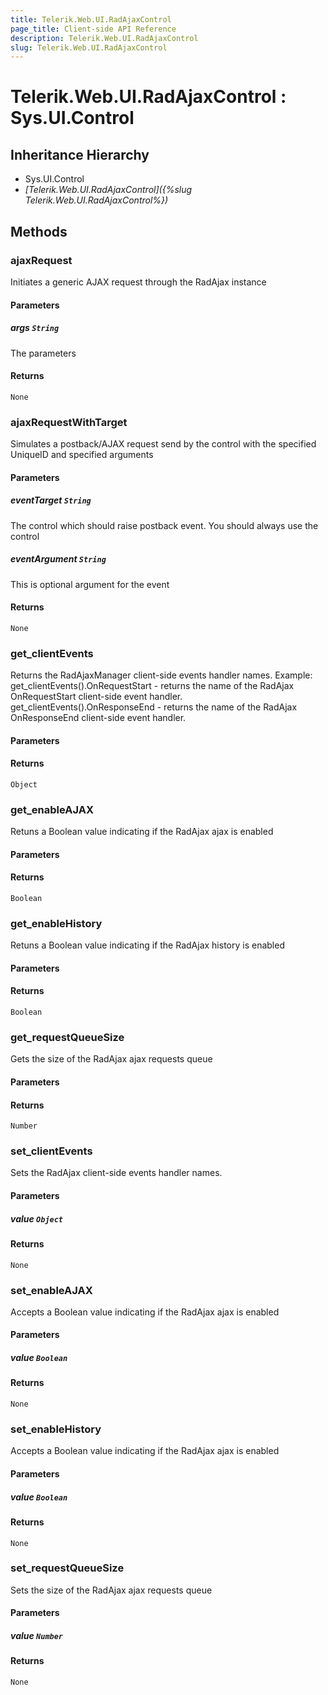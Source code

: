 ```yaml
---
title: Telerik.Web.UI.RadAjaxControl
page_title: Client-side API Reference
description: Telerik.Web.UI.RadAjaxControl
slug: Telerik.Web.UI.RadAjaxControl
---
```


# Telerik.Web.UI.RadAjaxControl : Sys.UI.Control 

## Inheritance Hierarchy

* Sys.UI.Control
* *[Telerik.Web.UI.RadAjaxControl]({%slug Telerik.Web.UI.RadAjaxControl%})*

## Methods

###  ajaxRequest

Initiates a generic AJAX request through the RadAjax instance

#### Parameters

##### args `String`

The parameters

#### Returns

`None` 

###  ajaxRequestWithTarget

Simulates a postback/AJAX request send by the control with the specified UniqueID and specified arguments

#### Parameters

##### eventTarget `String`

The control which should raise postback event. You should always use the control

##### eventArgument `String`

This is optional argument for the event

#### Returns

`None` 

###  get_clientEvents

Returns the RadAjaxManager client-side events handler names. Example: get_clientEvents().OnRequestStart - returns the name of the RadAjax OnRequestStart client-side event handler. get_clientEvents().OnResponseEnd - returns the name of the RadAjax OnResponseEnd client-side event handler.

#### Parameters

#### Returns

`Object` 

###  get_enableAJAX

Retuns a Boolean value indicating if the RadAjax ajax is enabled

#### Parameters

#### Returns

`Boolean` 

###  get_enableHistory

Retuns a Boolean value indicating if the RadAjax history is enabled

#### Parameters

#### Returns

`Boolean` 

###  get_requestQueueSize

Gets the size of the RadAjax ajax requests queue

#### Parameters

#### Returns

`Number` 

###  set_clientEvents

Sets the RadAjax client-side events handler names.

#### Parameters

##### value `Object`

#### Returns

`None` 

###  set_enableAJAX

Accepts a Boolean value indicating if the RadAjax ajax is enabled

#### Parameters

##### value `Boolean`

#### Returns

`None` 

###  set_enableHistory

Accepts a Boolean value indicating if the RadAjax ajax is enabled

#### Parameters

##### value `Boolean`

#### Returns

`None` 

###  set_requestQueueSize

Sets the size of the RadAjax ajax requests queue

#### Parameters

##### value `Number`

#### Returns

`None` 


